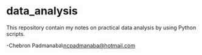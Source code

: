 # data_analysis
This repository contain my notes on practical data analysis by using Python scripts.




-Chebron Padmanaba\ncpadmanaba@hotmail.com
